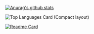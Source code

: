 [![Anurag's github stats](https://github-readme-stats.vercel.app/api?username=3ankin&show_icons=true)](https://github.com/anuraghazra/github-readme-stats)



![Top Languages Card (Compact layout)](https://github-readme-stats.vercel.app/api/top-langs/?username=3ankin&layout=compact)


[![Readme Card](https://github-readme-stats.vercel.app/api/pin/?username=anuraghazra&repo=github-readme-stats)](https://github.com/anuraghazra/github-readme-stats)